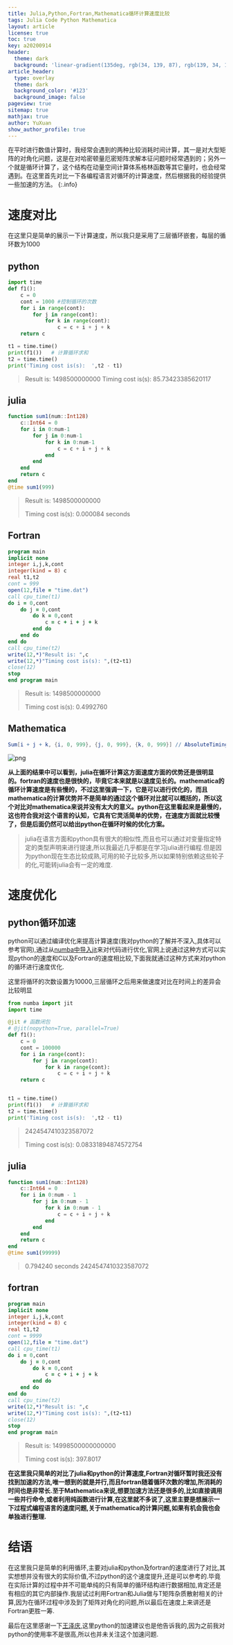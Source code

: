 ```yaml
---
title: Julia,Python,Fortran,Mathematica循环计算速度比较
tags: Julia Code Python Mathematica
layout: article
license: true
toc: true
key: a20200914
header:
  theme: dark
  background: 'linear-gradient(135deg, rgb(34, 139, 87), rgb(139, 34, 139))'
article_header:
  type: overlay
  theme: dark
  background_color: '#123'
  background_image: false
pageview: true
sitemap: true
mathjax: true
author: YuXuan
show_author_profile: true
---
```

在平时进行数值计算时，我经常会遇到的两种比较消耗时间计算，其一是对大型矩阵的对角化问题，这是在对哈密顿量厄密矩阵求解本征问题时经常遇到的；另外一个就是循环计算了，这个结构在动量空间计算体系格林函数等其它量时，也会经常遇到。在这里首先对比一下各编程语言对循环的计算速度，然后根据我的经验提供一些加速的方法。
{:.info}
<!--more-->
# 速度对比
在这里只是简单的展示一下计算速度，所以我只是采用了三层循环嵌套，每层的循环数为1000
## python
```python
import time
def f1():
    c = 0
    cont = 1000 #控制循环的次数
    for i in range(cont):
        for j in range(cont):
            for k in range(cont):
                c = c + i + j + k
    return c

t1 = time.time()
print(f1())   # 计算循环求和
t2 = time.time()
print('Timing cost is(s):  ',t2 - t1)
```
> Result is:  1498500000000
> Timing cost is(s):   85.73423385620117

## julia
```julia
function sum1(num::Int128)
    c::Int64 = 0
    for i in 0:num-1
        for j in 0:num-1
            for k in 0:num-1
                c = c + i + j + k
            end
        end
    end
    return c
end
@time sum1(999)
```
> Result is: 1498500000000
> 
> Timing cost is(s): 0.000084 seconds

## Fortran
```fortran
program main
implicit none
integer i,j,k,cont
integer(kind = 8) c
real t1,t2
cont = 999
open(12,file = "time.dat")
call cpu_time(t1)
do i = 0,cont
    do j = 0,cont
        do k = 0,cont
            c = c + i + j + k
        end do
    end do
end do
call cpu_time(t2)
write(12,*)"Result is: ",c
write(12,*)"Timing cost is(s): ",(t2-t1)
close(12)
stop
end program main
```
> Result is:          1498500000000
>
> Timing cost is(s):   0.4992760

## Mathematica
```mathematica
Sum[i + j + k, {i, 0, 999}, {j, 0, 999}, {k, 0, 999}] // AbsoluteTiming
```

![png](/assets/images/research/speed1.png)

**从上面的结果中可以看到，julia在循环计算这方面速度方面的优势还是很明显的。fortran的速度也是很快的，毕竟它本来就是以速度见长的。mathematica的循环计算速度是有些慢的，不过这里强调一下，它是可以进行优化的，而且mathematica的计算优势并不是简单的通过这个循环对比就可以概括的，所以这个对比对mathematica来说并没有太大的意义。python在这里看起来是最慢的，这也符合我对这个语言的认知，它具有它灵活简单的优势，在速度方面就比较慢了，但是后面仍然可以给出python在循环时候的优化方案。**
> julia在语言方面和python具有很大的相似性,而且也可以通过对变量指定特定的类型声明来进行提速,所以我最近几乎都是在学习julia进行编程.但是因为python现在生态比较成熟,可用的轮子比较多,所以如果特别依赖这些轮子的化,可能转julia会有一定的难度.

# 速度优化
## python循环加速
python可以通过编译优化来提高计算速度(我对python的了解并不深入,具体可以参考官网),通过从[numba中导入jit](https://numba.readthedocs.io/en/stable/user/jit.html)来对代码进行优化,官网上说通过这种方式可以实现python的速度和C以及Fortran的速度相比较,下面我就通过这种方式来对python的循环进行速度优化.

这里将循环的次数设置为10000,三层循环之后用来做速度对比在时间上的差异会比较明显
```python
from numba import jit
import time

@jit # 函数闭包
# @jit(nopython=True, parallel=True)
def f1():
    c = 0
    cont = 100000
    for i in range(cont):
        for j in range(cont):
            for k in range(cont):
                c = c + i + j + k
    return c


t1 = time.time()
print(f1())   # 计算循环求和
t2 = time.time()
print('Timing cost is(s):  ',t2 - t1)
```
> 2424547410323587072
> 
> Timing cost is(s):   0.08331894874572754

## julia
```julia
function sum1(num::Int128)
    c::Int64 = 0
    for i in 0:num - 1
        for j in 0:num - 1
            for k in 0:num - 1
                c = c + i + j + k
            end
        end
    end
    return c
end
@time sum1(99999)
```
> 0.794240 seconds
> 2424547410323587072

## fortran
```fortran
program main
implicit none
integer i,j,k,cont
integer(kind = 8) c
real t1,t2
cont = 9999
open(12,file = "time.dat")
call cpu_time(t1)
do i = 0,cont
    do j = 0,cont
        do k = 0,cont
            c = c + i + j + k
        end do
    end do
end do
call cpu_time(t2)
write(12,*)"Result is: ",c
write(12,*)"Timing cost is(s): ",(t2-t1)
close(12)
stop
end program main
```
> Result is:      14998500000000000
>
> Timing cost is(s):    397.8017

**在这里我只简单的对比了julia和python的计算速度,Fortran对循环暂时我还没有找到加速的方法,唯一想到的就是并行,而且fortran随着循环次数的增加,所消耗的时间也是非常长.至于Mathematica来说,想要加速方法还是很多的,比如直接调用一些并行命令,或者利用纯函数进行计算,在这里就不多说了,这里主要是想展示一下过程式编程语言的速度问题,关于mathematica的计算问题,如果有机会我也会单独进行整理.**
# 结语
在这里我只是简单的利用循环,主要对julia和python及fortran的速度进行了对比,其实想想并没有很大的实际价值,不过python的这个速度提升,还是可以参考的.毕竟在实际计算的过程中并不可能单纯的只有简单的循环结构进行数据相加,肯定还是有相应的其它内部操作.我层试过利用Fortran和Julia做与T矩阵杂质散射相关的计算,因为在循环过程中涉及到了矩阵对角化的问题,所以最后在速度上来讲还是Fortran更胜一筹.

最后在这里感谢一下[王泽庆](https://zqw.ink/),这里python的加速建议也是他告诉我的,因为之前我对python的使用率不是很高,所以也并未关注这个加速问题.
